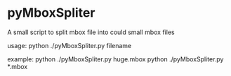 # pyMboxSpliter

A small script to split mbox file into could small mbox files 

usage:
     python ./pyMboxSpliter.py <size> filename

example:
     python ./pyMboxSpliter.py huge.mbox
     python ./pyMboxSpliter.py *.mbox

